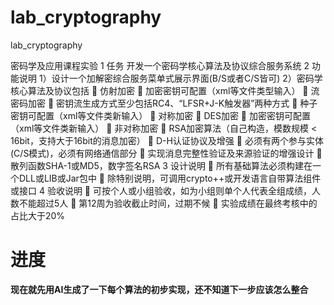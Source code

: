 # lab_cryptography
lab_cryptography


密码学及应用课程实验
1 任务
开发一个密码学核心算法及协议综合服务系统
2 功能说明
1）设计一个加解密综合服务菜单式展示界面(B/S或者C/S皆可)
2）密码学核心算法及协议包括
	仿射加密
	加密密钥可配置（xml等文件类型输入）
	流密码加密
	密钥流生成方式至少包括RC4、“LFSR+J-K触发器”两种方式
	种子密钥可配置（xml等文件类新输入）
	对称加密
	DES加密
	加密密钥可配置（xml等文件类新输入）
	非对称加密
	RSA加密算法（自己构造，模数规模 < 16bit，支持大于16bit的消息加密）
	D-H认证协议及增强
	必须有两个参与实体(C/S模式)，必须有网络通信部分
	实现消息完整性验证及来源验证的增强设计
	散列函数SHA-1或MD5，数字签名RSA
3 设计说明
	所有基础算法必须构建在一个DLL或LIB或Jar包中
	除特别说明，可调用crypto++或开发语言自带算法组件或接口
4 验收说明
	可按个人或小组验收，如为小组则单个人代表全组成绩，人数不能超过5人
	第12周为验收截止时间，过期不候
	实验成绩在最终考核中的占比大于20%

# 进度
**现在就先用AI生成了一下每个算法的初步实现，还不知道下一步应该怎么整合**


